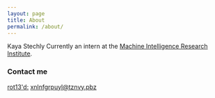 ```yaml
---
layout: page
title: About
permalink: /about/
---
```


Kaya Stechly
Currently an intern at the [Machine Intelligence Research Institute](intelligence.org).

### Contact me

[rot13'd:](http://www.rot13.com/)
xnlnfgrpuyl@tznvy.pbz

